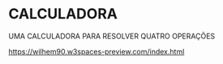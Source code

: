 # CALCULADORA
 UMA CALCULADORA PARA RESOLVER QUATRO OPERAÇÕES

 https://wilhem90.w3spaces-preview.com/index.html
